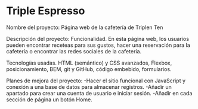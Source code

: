# Triple Espresso

Nombre del proyecto:
Página web de la cafetería de Triplen Ten

Descripción del proyecto:
Funcionalidad. En esta página web, los usuarios pueden encontrar receteas para sus gustos, hacer una reservación para la cafetería o encontrar las redes sociales de la cafetería.

Tecnologías usadas. HTML (semántico) y CSS avanzados, Flexbox, posicionamiento, BEM, git y GitHub, código embebido, formularios.

Planes de mejora del proyecto:
-Hacer el sitio funcional con JavaScript y conexión a una base de datos para almacenar registros.
-Añadir un apartado para crear una cuenta de usuario e iniciar sesión.
-Añadir en cada sección de página un botón Home.
